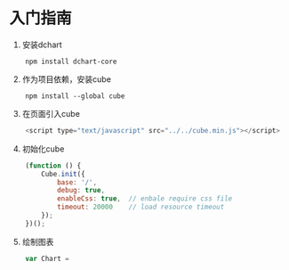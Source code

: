# 入门指南

1. 安装dchart
```
    npm install dchart-core
```

2. 作为项目依赖，安装cube
```
    npm install --global cube
```

3. 在页面引入cube
```javascript
    <script type="text/javascript" src="../../cube.min.js"></script>
```

4. 初始化cube
```javascript
    (function () {
        Cube.init({
            base: '/',
            debug: true,
            enableCss: true,  // enbale require css file
            timeout: 20000    // load resource timeout
        });
    })();
```

5. 绘制图表
```javascript
    var Chart = 
```

